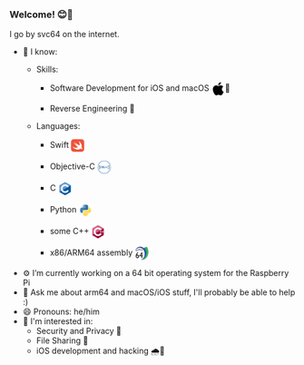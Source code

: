 ### Welcome! 😊👋

I go by svc64 on the internet.

- 📘 I know:
  - Skills:
    
    - Software Development for iOS and macOS <img valign="middle" src="assets/apple-original.svg" width="24px" />📱
    
    - Reverse Engineering 🔬
  
  - Languages:
    
    - Swift <img valign="middle" src="assets/swift-original.svg" width="24px" />
    
    - Objective-C <img valign="middle" src="assets/objectivec-plain.svg" width="24px" />
    
    -  C <img valign="middle" src="assets/c-original.svg" width="24px" />
    
    - Python <img valign="middle" src="assets/python-original.svg" width="24px" />
    
    - some C++ <img valign="middle" src="assets/cplusplus-original.svg" width="24px" />
    
    - x86/ARM64 assembly <img valign="middle" src="assets/aarch64-original.svg" width="24px" />
- ⚙️ I’m currently working on a 64 bit operating system for the Raspberry Pi
- 💬 Ask me about arm64 and macOS/iOS stuff, I'll probably be able to help :)
- 😄 Pronouns: he/him
- 🔭 I'm interested in:
  - Security and Privacy 🔐
  - File Sharing 📂
  - iOS development and hacking 🌧️📲

